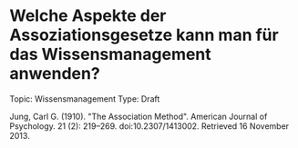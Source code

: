 # Welche Aspekte der Assoziationsgesetze kann man für das Wissensmanagement anwenden?

Topic: Wissensmanagement
Type: Draft

Jung, Carl G. (1910). "The Association Method". American Journal of Psychology. 21 (2): 219–269. doi:10.2307/1413002. Retrieved 16 November 2013.